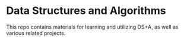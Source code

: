 # Data Structures and Algorithms

This repo contains materials for learning and utilizing DS+A, as well as various related projects.
